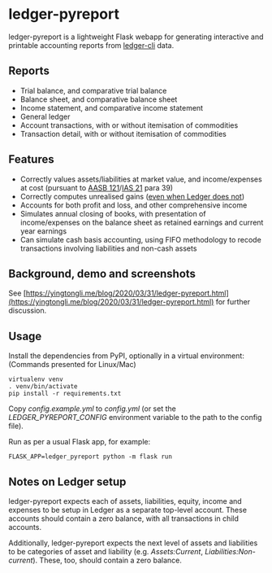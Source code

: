 # ledger-pyreport

ledger-pyreport is a lightweight Flask webapp for generating interactive and printable accounting reports from [ledger-cli](https://www.ledger-cli.org/) data.

## Reports

* Trial balance, and comparative trial balance
* Balance sheet, and comparative balance sheet
* Income statement, and comparative income statement
* General ledger
* Account transactions, with or without itemisation of commodities
* Transaction detail, with or without itemisation of commodities

## Features

* Correctly values assets/liabilities at market value, and income/expenses at cost (pursuant to [AASB 121](https://www.aasb.gov.au/admin/file/content105/c9/AASB121_08-15_COMPfeb16_01-19.pdf)/[IAS 21](https://www.ifrs.org/issued-standards/list-of-standards/ias-21-the-effects-of-changes-in-foreign-exchange-rates/) para 39)
* Correctly computes unrealised gains ([even when Ledger does not](https://yingtongli.me/blog/2020/03/31/ledger-gains.html))
* Accounts for both profit and loss, and other comprehensive income
* Simulates annual closing of books, with presentation of income/expenses on the balance sheet as retained earnings and current year earnings
* Can simulate cash basis accounting, using FIFO methodology to recode transactions involving liabilities and non-cash assets

## Background, demo and screenshots

See [https://yingtongli.me/blog/2020/03/31/ledger-pyreport.html](https://yingtongli.me/blog/2020/03/31/ledger-pyreport.html) for further discussion.

## Usage

Install the dependencies from PyPI, optionally in a virtual environment: (Commands presented for Linux/Mac)

```
virtualenv venv
. venv/bin/activate
pip install -r requirements.txt
```

Copy *config.example.yml* to *config.yml* (or set the *LEDGER_PYREPORT_CONFIG* environment variable to the path to the config file).

Run as per a usual Flask app, for example:

```
FLASK_APP=ledger_pyreport python -m flask run
```

## Notes on Ledger setup

ledger-pyreport expects each of assets, liabilities, equity, income and expenses to be setup in Ledger as a separate top-level account. These accounts should contain a zero balance, with all transactions in child accounts.

Additionally, ledger-pyreport expects the next level of assets and liabilities to be categories of asset and liability (e.g. *Assets:Current*, *Liabilities:Non-current*). These, too, should contain a zero balance.
